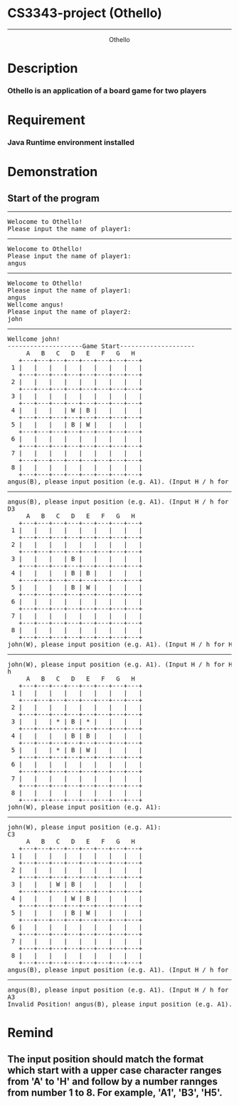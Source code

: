 # CS3343-project (Othello)
______________________________________

<p align="center">
        Othello
</p>

# Description 
### Othello is an application of a board game for two players

# Requirement
### Java Runtime environment installed

# Demonstration
## Start of the program
_________________________
<pre>
Welocome to Othello! 
Please input the name of player1:
</pre>
__________________________
<pre>
Welocome to Othello! 
Please input the name of player1: 
angus
</pre>
__________________________
<pre>
Welocome to Othello! 
Please input the name of player1: 
angus 
Wellcome angus! 
Please input the name of player2: 
john
</pre>
__________________________
<pre>
Wellcome john!
--------------------Game Start-------------------- 
     A   B   C   D   E   F   G   H
   +---+---+---+---+---+---+---+---+
 1 |   |   |   |   |   |   |   |   |
   +---+---+---+---+---+---+---+---+
 2 |   |   |   |   |   |   |   |   |
   +---+---+---+---+---+---+---+---+
 3 |   |   |   |   |   |   |   |   |
   +---+---+---+---+---+---+---+---+
 4 |   |   |   | W | B |   |   |   |
   +---+---+---+---+---+---+---+---+
 5 |   |   |   | B | W |   |   |   |
   +---+---+---+---+---+---+---+---+
 6 |   |   |   |   |   |   |   |   |
   +---+---+---+---+---+---+---+---+
 7 |   |   |   |   |   |   |   |   |
   +---+---+---+---+---+---+---+---+
 8 |   |   |   |   |   |   |   |   |
   +---+---+---+---+---+---+---+---+
angus(B), please input position (e.g. A1). (Input H / h for Hint):
</pre>
__________________________
<pre>
angus(B), please input position (e.g. A1). (Input H / h for Hint):
D3
     A   B   C   D   E   F   G   H
   +---+---+---+---+---+---+---+---+
 1 |   |   |   |   |   |   |   |   |
   +---+---+---+---+---+---+---+---+
 2 |   |   |   |   |   |   |   |   |
   +---+---+---+---+---+---+---+---+
 3 |   |   |   | B |   |   |   |   |
   +---+---+---+---+---+---+---+---+
 4 |   |   |   | B | B |   |   |   |
   +---+---+---+---+---+---+---+---+
 5 |   |   |   | B | W |   |   |   |
   +---+---+---+---+---+---+---+---+
 6 |   |   |   |   |   |   |   |   |
   +---+---+---+---+---+---+---+---+
 7 |   |   |   |   |   |   |   |   |
   +---+---+---+---+---+---+---+---+
 8 |   |   |   |   |   |   |   |   |
   +---+---+---+---+---+---+---+---+
john(W), please input position (e.g. A1). (Input H / h for Hint):
</pre>
_________________________
<pre>
john(W), please input position (e.g. A1). (Input H / h for Hint):
h
     A   B   C   D   E   F   G   H
   +---+---+---+---+---+---+---+---+
 1 |   |   |   |   |   |   |   |   |
   +---+---+---+---+---+---+---+---+
 2 |   |   |   |   |   |   |   |   |
   +---+---+---+---+---+---+---+---+
 3 |   |   | * | B | * |   |   |   |
   +---+---+---+---+---+---+---+---+
 4 |   |   |   | B | B |   |   |   |
   +---+---+---+---+---+---+---+---+
 5 |   |   | * | B | W |   |   |   |
   +---+---+---+---+---+---+---+---+
 6 |   |   |   |   |   |   |   |   |
   +---+---+---+---+---+---+---+---+
 7 |   |   |   |   |   |   |   |   |
   +---+---+---+---+---+---+---+---+
 8 |   |   |   |   |   |   |   |   |
   +---+---+---+---+---+---+---+---+
john(W), please input position (e.g. A1):
</pre>
__________________________
<pre>
john(W), please input position (e.g. A1):
C3
     A   B   C   D   E   F   G   H
   +---+---+---+---+---+---+---+---+
 1 |   |   |   |   |   |   |   |   |
   +---+---+---+---+---+---+---+---+
 2 |   |   |   |   |   |   |   |   |
   +---+---+---+---+---+---+---+---+
 3 |   |   | W | B |   |   |   |   |
   +---+---+---+---+---+---+---+---+
 4 |   |   |   | W | B |   |   |   |
   +---+---+---+---+---+---+---+---+
 5 |   |   |   | B | W |   |   |   |
   +---+---+---+---+---+---+---+---+
 6 |   |   |   |   |   |   |   |   |
   +---+---+---+---+---+---+---+---+
 7 |   |   |   |   |   |   |   |   |
   +---+---+---+---+---+---+---+---+
 8 |   |   |   |   |   |   |   |   |
   +---+---+---+---+---+---+---+---+
angus(B), please input position (e.g. A1). (Input H / h for Hint):
</pre>
______________________________
<pre>
angus(B), please input position (e.g. A1). (Input H / h for Hint):
A3
Invalid Position! angus(B), please input position (e.g. A1). (Input H / h for Hint):
</pre>
# Remind
## The input position should match the format which start with a upper case character ranges from 'A' to 'H' and follow by a number rannges from number 1 to 8. For example, 'A1', 'B3', 'H5'.
